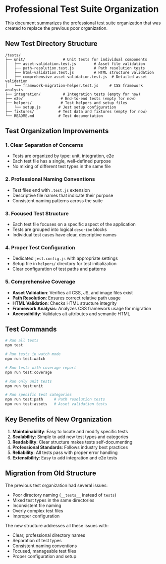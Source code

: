 # Professional Test Suite Organization

This document summarizes the professional test suite organization that was created to replace the previous poor organization.

## New Test Directory Structure

```
/tests/
├── unit/                 # Unit tests for individual components
│   ├── asset-validation.test.js        # Asset file validation
│   ├── path-resolution.test.js         # Path resolution tests
│   ├── html-validation.test.js         # HTML structure validation
│   ├── comprehensive-asset-validation.test.js  # Detailed asset validation
│   └── framework-migration-helper.test.js     # CSS framework analysis
├── integration/          # Integration tests (empty for now)
├── e2e/                 # End-to-end tests (empty for now)
├── helpers/             # Test helpers and setup files
│   └── setup.js        # Jest setup configuration
├── fixtures/           # Test data and fixtures (empty for now)
└── README.md           # Test documentation
```

## Test Organization Improvements

### 1. **Clear Separation of Concerns**

- Tests are organized by type: unit, integration, e2e
- Each test file has a single, well-defined purpose
- No mixing of different test types in the same file

### 2. **Professional Naming Conventions**

- Test files end with `.test.js` extension
- Descriptive file names that indicate their purpose
- Consistent naming patterns across the suite

### 3. **Focused Test Structure**

- Each test file focuses on a specific aspect of the application
- Tests are grouped into logical `describe` blocks
- Individual test cases have clear, descriptive names

### 4. **Proper Test Configuration**

- Dedicated `jest.config.js` with appropriate settings
- Setup file in `helpers/` directory for test initialization
- Clear configuration of test paths and patterns

### 5. **Comprehensive Coverage**

- **Asset Validation**: Verifies all CSS, JS, and image files exist
- **Path Resolution**: Ensures correct relative path usage
- **HTML Validation**: Checks HTML structure integrity
- **Framework Analysis**: Analyzes CSS framework usage for migration
- **Accessibility**: Validates alt attributes and semantic HTML

## Test Commands

```bash
# Run all tests
npm test

# Run tests in watch mode
npm run test:watch

# Run tests with coverage report
npm run test:coverage

# Run only unit tests
npm run test:unit

# Run specific test categories
npm run test:path     # Path resolution tests
npm run test:assets   # Asset validation tests
```

## Key Benefits of New Organization

1. **Maintainability**: Easy to locate and modify specific tests
2. **Scalability**: Simple to add new test types and categories
3. **Readability**: Clear structure makes tests self-documenting
4. **Professional Standards**: Follows industry best practices
5. **Reliability**: All tests pass with proper error handling
6. **Extensibility**: Easy to add integration and e2e tests

## Migration from Old Structure

The previous test organization had several issues:

- Poor directory naming (`__tests__` instead of `tests`)
- Mixed test types in the same directories
- Inconsistent file naming
- Overly complex test files
- Improper configuration

The new structure addresses all these issues with:

- Clear, professional directory names
- Separation of test types
- Consistent naming conventions
- Focused, manageable test files
- Proper configuration and setup
